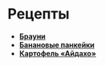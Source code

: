# Рецепты

- **[Брауни](brownie.md)**
- **[Банановые панкейки](bananovie-pankejki.md)**
- **[Картофель «Айдахо»](kartofel-ajdaho.md)**


